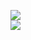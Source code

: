 [![](https://img.shields.io/badge/Made%20With-Github%20Spray-lightgrey.svg?style=for-the-badge&logo=github)](https://github.com/Annihil/github-spray#1427)  
[![](https://i.imgur.com/2DrTn0Z.gif)](https://github.com/Annihil/github-spray)